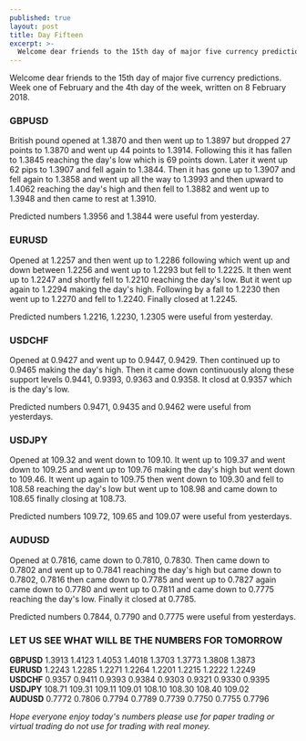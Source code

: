 ```yaml
---
published: true
layout: post
title: Day Fifteen
excerpt: >-
  Welcome dear friends to the 15th day of major five currency predictions. Week one of February and the 4th day of the week, written on 8 February 2018.
---
```

Welcome dear friends to the 15th day of major five currency predictions. Week one of February and the 4th day of the week, written on 8 February 2018.

### GBPUSD  
British pound opened at 1.3870 and then went up to 1.3897 but dropped 27 points to 1.3870 and went up 44 points to 1.3914. Following this it has fallen to 1.3845 reaching the day's low which is 69 points down. Later it went up 62 pips to 1.3907 and fell again to 1.3844. Then it has gone up to 1.3907 and fell again to 1.3858 and went up all the way to 1.3993 and then upward to 1.4062 reaching the day's high and then fell to 1.3882 and went up to 1.3948 and then came to rest at 1.3910.

Predicted numbers 1.3956 and 1.3844 were useful from yesterday.

### EURUSD  
Opened at 1.2257 and then went up to 1.2286 following which went up and down between 1.2256 and went up to 1.2293 but fell to 1.2225. It then went up to 1.2247 and shortly fell to 1.2210 reaching the day's low. But it went up again to 1.2294 making the day's high. Following by a fall to 1.2230 then went up to 1.2270 and fell to 1.2240. Finally closed at 1.2245.

Predicted numbers 1.2216, 1.2230, 1.2305 were useful from yesterday.

### USDCHF  
Opened at 0.9427 and went up to 0.9447, 0.9429. Then continued up to 0.9465 making the day's high. Then it came down continuously along these support levels 0.9441, 0.9393, 0.9363 and 0.9358. It closd at 0.9357 which is the day's low.

Predicted numbers 0.9471, 0.9435 and 0.9462 were useful from yesterdays.

### USDJPY  
Opened at 109.32 and went down to 109.10. It went up to 109.37 and went down to 109.25 and went up to 109.76 making the day's high but went down to 109.46. It went up again to 109.75 then went down to 109.30 and fell to 108.58 reaching the day's low but went up to 108.98 and came down to 108.65 finally closing at 108.73.

Predicted numbers 109.72, 109.65 and 109.07 were useful from yesterdays.

### AUDUSD  
Opened at 0.7816, came down to 0.7810, 0.7830. Then came down to 0.7802 and went up to 0.7841 reaching the day's high but came down to 0.7802, 0.7816 then came down to 0.7785 and went up to 0.7827 again came down to 0.7780 and went up to 0.7811 and came down to 0.7775 reaching the day's low. Finally it closed at 0.7785.

Predicted numbers 0.7844, 0.7790 and 0.7775 were useful from yesterdays.

### LET US SEE WHAT WILL BE THE NUMBERS FOR TOMORROW

**GBPUSD** 1.3913    1.4123    1.4053    1.4018    1.3703    1.3773    1.3808    1.3873  
**EURUSD** 1.2243    1.2285    1.2271    1.2264    1.2201    1.2215    1.2222    1.2249  
**USDCHF** 0.9357    0.9411    0.9393    0.9384    0.9303    0.9321    0.9330    0.9395  
**USDJPY** 108.71    109.31    109.11    109.01    108.10    108.30    108.40    109.02  
**AUDUSD** 0.7772    0.7806    0.7794    0.7789    0.7739    0.7750    0.7755    0.7796

_Hope everyone enjoy today's numbers please use for paper trading or virtual trading do not use for trading with real money._